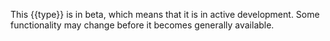 <!--
How to use: {% include beta.md type="(noun that describes the item in beta, for example integration, feature)"%}
-->
This {{type}} is in beta, which means that it is in active development. Some functionality may change before it becomes generally available.
